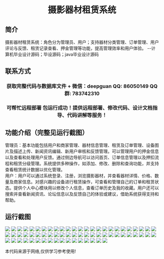 <p><h1 align="center">摄影器材租赁系统</h1></p>

## 简介
摄影器材租赁系统：角色分为管理员、用户；支持器材分类管理、订单管理、用户评论与反馈、租赁记录查看、押金管理等功能，提高管理效率和用户体验。    --计算机毕业设计源码；毕设源码；java毕业设计源码


## 联系方式
<p><h3 align="center">获取完整代码与数据库文件 + 微信：deepguan QQ: 86050149 QQ群: 783742310</h3></p>
<p><h3 align="center">可帮忙远程部署 包运行成功！提供远程部署、修改代码、设计文档指导、代码讲解等服务！</h3></p>

## 功能介绍（完整见运行截图）
管理员：基本功能包括用户和商家管理、器材信息管理、租赁及订单管理、设备图片及描述上传、新闻资讯编辑、新用户审核和反馈管理。可以管理用户的押金信息以及查看和处理用户反馈。通过侧边导航可以访问首页、订单信息管理以及押扣流程和租赁分级管理。系统提供多种操作，如添加、修改、删除和查询功能，并支持查看租赁统计数据以优化管理。  
用户：用户可以通过系统登录、注册，浏览摄影器材，并查看器材详情、价格、数量及商家信息。对感兴趣的设备进行租赁操作，可查看和管理自己的订单和租赁状态。提供个人中心模块用以修改个人信息，查看订单历史及我的收藏。用户还可以搜索并查看新闻资讯、论坛信息以及反馈自己的体验或建议，借助系统获得支持和帮助。


## 运行截图
![](img/001.jpg)
![](img/002.jpg)
![](img/003.jpg)
![](img/004.jpg)
![](img/005.jpg)
![](img/006.jpg)
![](img/007.jpg)
![](img/008.jpg)
![](img/009.jpg)
![](img/010.jpg)
![](img/011.jpg)
![](img/012.jpg)
![](img/013.jpg)
![](img/014.jpg)
![](img/015.jpg)
![](img/016.jpg)
![](img/017.jpg)
![](img/018.jpg)
![](img/019.jpg)
![](img/020.jpg)
![](img/021.jpg)
![](img/022.jpg)
![](img/023.jpg)
![](img/024.jpg)
![](img/025.jpg)
![](img/026.jpg)
![](img/027.jpg)
![](img/028.jpg)
![](img/029.jpg)
![](img/030.jpg)
![](img/031.jpg)
![](img/032.jpg)
![](img/033.jpg)
![](img/034.jpg)
![](img/035.jpg)
![](img/036.jpg)
![](img/037.jpg)
![](img/038.jpg)
![](img/039.jpg)
![](img/040.jpg)
![](img/041.jpg)
![](img/042.jpg)
![](img/043.jpg)
![](img/044.jpg)
![](img/045.jpg)
![](img/046.jpg)
![](img/047.jpg)
![](img/048.jpg)
![](img/049.jpg)
![](img/050.jpg)
![](img/051.jpg)
![](img/052.jpg)
![](img/053.jpg)
![](img/054.jpg)
![](img/055.jpg)
![](img/056.jpg)
![](img/057.jpg)
![](img/058.jpg)
![](img/059.jpg)
![](img/060.jpg)
![](img/061.jpg)
![](img/062.jpg)
![](img/063.jpg)
![](img/064.jpg)
![](img/065.jpg)
![](img/066.jpg)
![](img/067.jpg)

<p>本代码来源于网络,仅供学习参考使用!</p>
